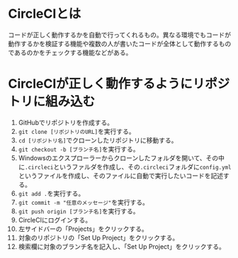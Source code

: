 # CircleCIとは
コードが正しく動作するかを自動で行ってくれるもの。異なる環境でもコードが動作するかを検証する機能や複数の人が書いたコードが全体として動作するものであるのかをチェックする機能などがある。

# CircleCIが正しく動作するようにリポジトリに組み込む
1. GitHubでリポジトリを作成する。
2. `git clone [リポジトリのURL]`を実行する。
3. `cd [リポジトリ名]`でクローンしたリポジトリに移動する。
4. `git checkout -b [ブランチ名]`を実行する。
5. Windowsのエクスプローラーからクローンしたフォルダを開いて、その中に`.circleci`というファルダを作成し、その`.circleci`フォルダに`config.yml`というファイルを作成し、そのファイルに自動で実行したいコードを記述する。
6. `git add .`を実行する。
7. `git commit -m "任意のメッセージ"`を実行する。
8. `git push origin [ブランチ名]`を実行する。
9. CircleCIにログインする。
10. 左サイドバーの「Projects」をクリックする。
11. 対象のリポジトリの「Set Up Project」をクリックする。
12. 検索欄に対象のブランチ名を記入し、「Set Up Project」をクリックする。
